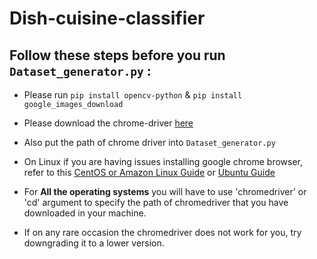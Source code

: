# Dish-cuisine-classifier

## Follow these steps before you run `Dataset_generator.py` :

* Please run `pip install opencv-python` & `pip install google_images_download` 

* Please download the chrome-driver [here](https://chromedriver.storage.googleapis.com/index.html?path=2.44/)

* Also put the path of chrome driver into `Dataset_generator.py` 

* On Linux if you are having issues installing google chrome browser, refer to this [CentOS or Amazon Linux Guide](https://intoli.com/blog/installing-google-chrome-on-centos/) or [Ubuntu Guide](https://askubuntu.com/questions/510056/how-to-install-google-chrome)

* For **All the operating systems** you will have to use 'chromedriver' or 'cd' argument to specify the path of chromedriver that you have downloaded in your machine.

* If on any rare occasion the chromedriver does not work for you, try downgrading it to a lower version.